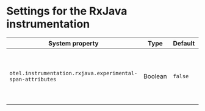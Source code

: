 # Settings for the RxJava instrumentation

| System property                                            | Type    | Default | Description                                                                            |
| ---------------------------------------------------------- | ------- | ------- | -------------------------------------------------------------------------------------- |
| `otel.instrumentation.rxjava.experimental-span-attributes` | Boolean | `false` | Enable the capture of experimental span attributes for RxJava 2 and 3 instrumentation. |
